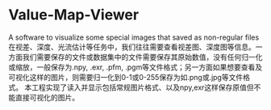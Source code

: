 # Value-Map-Viewer
A software to visualize some special images that saved as non-regular files
在视差、深度、光流估计等任务中，我们往往需要查看视差图、深度图等信息。一方面我们需要保存的文件或数据集中的文件需要保存其原始数值，没有任何归一化或缩放，一般保存为.npy, .exr, .pfm, .pgm等文件格式；另一方面如果想要查看及可视化这样的图片，则需要归一化到0-1或0-255保存为如.png或.jpg等文件格式。
本工程实现了读入并显示包括常规图片格式、以及npy,exr这样保存原值但不能直接可视化的图片。